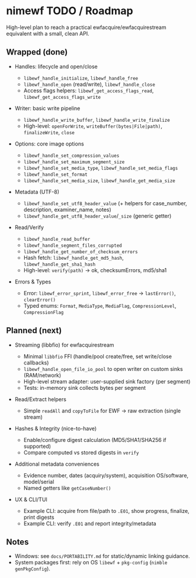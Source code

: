# nimewf TODO / Roadmap

High-level plan to reach a practical ewfacquire/ewfacquirestream equivalent with a small, clean API.

## Wrapped (done)

- Handles: lifecycle and open/close
  - `libewf_handle_initialize`, `libewf_handle_free`
  - `libewf_handle_open` (read/write), `libewf_handle_close`
  - Access flags helpers: `libewf_get_access_flags_read`, `libewf_get_access_flags_write`

- Writer: basic write pipeline
  - `libewf_handle_write_buffer`, `libewf_handle_write_finalize`
  - High-level: `openForWrite`, `writeBuffer(bytes|File|path)`, `finalizeWrite`, `close`

- Options: core image options
  - `libewf_handle_set_compression_values`
  - `libewf_handle_set_maximum_segment_size`
  - `libewf_handle_set_media_type`, `libewf_handle_set_media_flags`
  - `libewf_handle_set_format`
  - `libewf_handle_set_media_size`, `libewf_handle_get_media_size`

- Metadata (UTF-8)
  - `libewf_handle_set_utf8_header_value` (+ helpers for case_number, description, examiner_name, notes)
  - `libewf_handle_get_utf8_header_value`/`_size` (generic getter)

- Read/Verify
  - `libewf_handle_read_buffer`
  - `libewf_handle_segment_files_corrupted`
  - `libewf_handle_get_number_of_checksum_errors`
  - Hash fetch: `libewf_handle_get_md5_hash`, `libewf_handle_get_sha1_hash`
  - High-level: `verify(path)` → ok, checksumErrors, md5/sha1

- Errors & Types
  - Error: `libewf_error_sprint`, `libewf_error_free` → `lastError()`, `clearError()`
  - Typed enums: `Format`, `MediaType`, `MediaFlag`, `CompressionLevel`, `CompressionFlag`

## Planned (next)

- Streaming (libbfio) for ewfacquirestream
  - Minimal `libbfio` FFI (handle/pool create/free, set write/close callbacks)
  - `libewf_handle_open_file_io_pool` to open writer on custom sinks (RAM/network)
  - High-level stream adapter: user-supplied sink factory (per segment)
  - Tests: in-memory sink collects bytes per segment

- Read/Extract helpers
  - Simple `readAll` and `copyToFile` for EWF → raw extraction (single stream)

- Hashes & Integrity (nice-to-have)
  - Enable/configure digest calculation (MD5/SHA1/SHA256 if supported)
  - Compare computed vs stored digests in `verify`

- Additional metadata conveniences
  - Evidence number, dates (acquiry/system), acquisition OS/software, model/serial
  - Named getters like `getCaseNumber()`

- UX & CLI/TUI
  - Example CLI: acquire from file/path to `.E01`, show progress, finalize, print digests
  - Example CLI: verify `.E01` and report integrity/metadata

## Notes

- Windows: see `docs/PORTABILITY.md` for static/dynamic linking guidance.
- System packages first: rely on OS `libewf` + `pkg-config` (`nimble genPkgConfig`).

